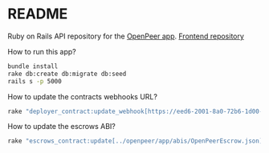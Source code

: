 # README

Ruby on Rails API repository for the [OpenPeer app](https://app.openpeer.xyz).
[Frontend repository](https://github.com/Minke-Labs/openpeer/tree/main/app)

How to run this app?

```bash
bundle install
rake db:create db:migrate db:seed
rails s -p 5000
```

How to update the contracts webhooks URL?

```bash
rake "deployer_contract:update_webhook[https://eed6-2001-8a0-72b6-1d00-ecac-aac4-8d2b-b68d.eu.ngrok.io]"
```

How to update the escrows ABI?

```bash
rake "escrows_contract:update[../openpeer/app/abis/OpenPeerEscrow.json]"
```
